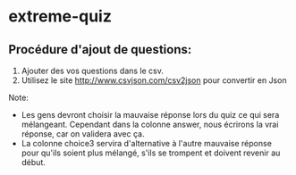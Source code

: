 # extreme-quiz

## Procédure d'ajout de questions:
1. Ajouter des vos questions dans le csv.
2. Utilisez le site http://www.csvjson.com/csv2json pour convertir en Json

Note: 
* Les gens devront choisir la mauvaise réponse lors du quiz ce qui sera mélangeant. Cependant dans la colonne answer, nous écrirons la vrai réponse, car on validera avec ça.
* La colonne choice3 servira d'alternative à l'autre mauvaise réponse pour qu'ils soient plus mélangé, s'ils se trompent et doivent revenir au début.
